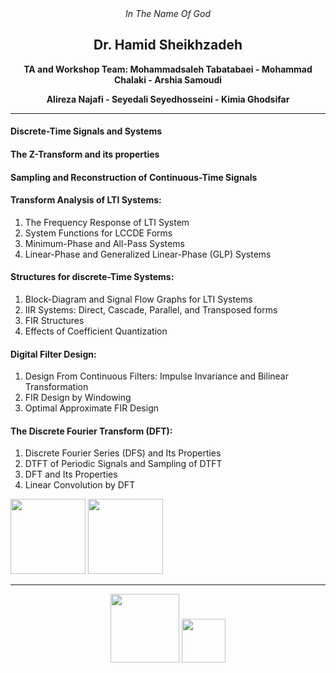 <div align="center">
<i>In The Name Of God</i>

 
## Dr. Hamid Sheikhzadeh
 
<b> TA and Workshop Team: Mohammadsaleh Tabatabaei - Mohammad Chalaki - Arshia Samoudi
 
 Alireza Najafi - Seyedali Seyedhosseini - Kimia Ghodsifar </b>

---
</div>


#### Discrete-Time Signals and Systems
#### The Z-Transform and its properties
#### Sampling and Reconstruction of Continuous-Time Signals
#### Transform Analysis of LTI Systems:
1. The Frequency Response of LTI System 
2. System Functions for LCCDE Forms 
3. Minimum-Phase and All-Pass Systems 
4. Linear-Phase and Generalized Linear-Phase (GLP) Systems

#### Structures for discrete-Time Systems: 
1. Block-Diagram and Signal Flow Graphs for LTI Systems 
2. IIR Systems: Direct, Cascade, Parallel, and Transposed forms 
3. FIR Structures
4. Effects of Coefficient Quantization

#### Digital Filter Design:
1. Design From Continuous Filters: Impulse Invariance and Bilinear Transformation 
2. FIR Design by Windowing 
3. Optimal Approximate FIR Design

#### The Discrete Fourier Transform (DFT):
1. Discrete Fourier Series (DFS) and Its Properties 
2. DTFT of Periodic Signals and Sampling of DTFT 
3. DFT and Its Properties 
4. Linear Convolution by DFT

<p>
<img src="https://user-images.githubusercontent.com/47852354/138497839-11dfd176-7006-4a3a-85c8-2bc27988501c.jpg" width="120">
<img src="https://user-images.githubusercontent.com/47852354/138607654-f98ac1cd-358b-4988-af16-28f2fdb050f4.png" width="120">
</p>

---

<div align="center">
<p>
 <img src="https://user-images.githubusercontent.com/47852354/138564509-b5dffb4e-f48b-4db5-b8a4-1385ef2b22c8.png" width="110">
 <img src="https://user-images.githubusercontent.com/47852354/138607395-e18bfc7a-204c-495a-914f-bd5cf8436ca4.jpg" width="70">
</p>
</DIV>
